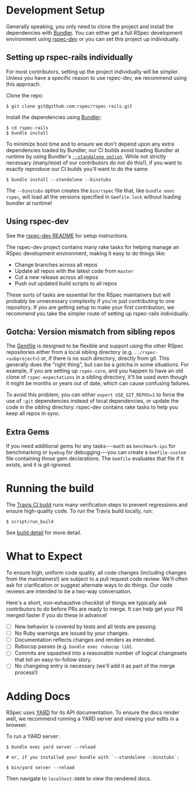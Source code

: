 <!---
This file was generated on 2015-12-07T22:01:06+11:00 from the rspec-dev repo.
DO NOT modify it by hand as your changes will get lost the next time it is generated.
-->

# Development Setup

Generally speaking, you only need to clone the project and install
the dependencies with [Bundler](http://bundler.io/). You can either
get a full RSpec development environment using
[rspec-dev](https://github.com/rspec/rspec-dev#README) or you can
set this project up individually.

## Setting up rspec-rails individually

For most contributors, setting up the project individually will be simpler.
Unless you have a specific reason to use rspec-dev, we recommend using this approach.

Clone the repo:

```
$ git clone git@github.com:rspec/rspec-rails.git
```

Install the dependencies using [Bundler](http://bundler.io/):

```
$ cd rspec-rails
$ bundle install
```

To minimize boot time and to ensure we don't depend upon any extra dependencies
loaded by Bundler, our CI builds avoid loading Bundler at runtime
by using Bundler's [`--standalone option`](http://myronmars.to/n/dev-blog/2012/03/faster-test-boot-times-with-bundler-standalone).
While not strictly necessary (many/most of our contributors do not do this!),
if you want to exactly reproduce our CI builds you'll want to do the same:

```
$ bundle install --standalone --binstubs
```

The `--binstubs` option creates the `bin/rspec` file that, like `bundle exec rspec`, will load
all the versions specified in `Gemfile.lock` without loading bundler at runtime!

## Using rspec-dev

See the [rspec-dev README](https://github.com/rspec/rspec-dev#README)
for setup instructions.

The rspec-dev project contains many rake tasks for helping manage
an RSpec development environment, making it easy to do things like:

* Change branches across all repos
* Update all repos with the latest code from `master`
* Cut a new release across all repos
* Push out updated build scripts to all repos

These sorts of tasks are essential for the RSpec maintainers but will
probably be unnecessary complexity if you're just contributing to one
repository. If you are getting setup to make your first contribution,
we recommend you take the simpler route of setting up rspec-rails
individually.

## Gotcha: Version mismatch from sibling repos

The [Gemfile](Gemfile) is designed to be flexible and support using
the other RSpec repositories either from a local sibling directory
(e.g. `../rspec-<subproject>`) or, if there is no such directory,
directly from git. This generally does the "right thing", but can
be a gotcha in some situations. For example, if you are setting up
`rspec-core`, and you happen to have an old clone of `rspec-expectations`
in a sibling directory, it'll be used even though it might be months or
years out of date, which can cause confusing failures.

To avoid this problem, you can either `export USE_GIT_REPOS=1` to force
the use of `:git` dependencies instead of local dependencies, or update
the code in the sibling directory. rspec-dev contains rake tasks to
help you keep all repos in sync.

## Extra Gems

If you need additional gems for any tasks---such as `benchmark-ips` for benchmarking
or `byebug` for debugging---you can create a `Gemfile-custom` file containing those
gem declarations. The `Gemfile` evaluates that file if it exists, and it is git-ignored.

# Running the build

The [Travis CI build](https://travis-ci.org/rspec/rspec-rails)
runs many verification steps to prevent regressions and
ensure high-quality code. To run the Travis build locally, run:

```
$ script/run_build
```

See [build detail](BUILD_DETAIL.md) for more detail.

# What to Expect

To ensure high, uniform code quality, all code changes (including
changes from the maintainers!) are subject to a pull request code
review. We'll often ask for clarification or suggest alternate ways
to do things. Our code reviews are intended to be a two-way
conversation.

Here's a short, non-exhaustive checklist of things we typically ask contributors to do before PRs are ready to merge. It can help get your PR merged faster if you do these in advance!

- [ ] New behavior is covered by tests and all tests are passing.
- [ ] No Ruby warnings are issued by your changes.
- [ ] Documentation reflects changes and renders as intended.
- [ ] Rubocop passes (e.g. `bundle exec rubocop lib`).
- [ ] Commits are squashed into a reasonable number of logical changesets that tell an easy-to-follow story.
- [ ] No changelog entry is necessary (we'll add it as part of the merge process!)

# Adding Docs

RSpec uses [YARD](http://yardoc.org/) for its API documentation. To
ensure the docs render well, we recommend running a YARD server and
viewing your edits in a browser.

To run a YARD server:

```
$ bundle exec yard server --reload

# or, if you installed your bundle with `--standalone --binstubs`:

$ bin/yard server --reload
```

Then navigate to `localhost:8808` to view the rendered docs.


